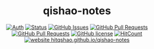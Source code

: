 <div align="center">
<h1>qishao-notes</h1>

[![Auth](https://img.shields.io/badge/Auth-hitqshao-ff69b4)](https://github.com/eryajf)
[![Status](https://img.shields.io/badge/status-active-success.svg)](https://github.com/hitqshao/qishao-notes)
[![GitHub Issues](https://img.shields.io/github/issues/hitqshao/qishao-notes.svg)](https://github.com/eryajf/qishao-notes/issues)
[![GitHub Pull Requests](https://img.shields.io/github/issues-pr/hitqshao/qishao-notes)](https://github.com/eryajf/qishao-notes/pulls)
[![GitHub Pull Requests](https://img.shields.io/github/stars/hitqshao/qishao-notes)](https://github.com/eryajf/qishao-notes/stargazers)
[![GitHub license](https://img.shields.io/github/license/hitqshao/qishao-notes)](https://github.com/eryajf/qishao-notes/blob/main/LICENSE)
[![HitCount](https://views.whatilearened.today/views/github/hitqshao/qishao-notes.svg)](https://github.com/eryajf/qishao-notes)
[![website hitqshao.github.io/qishao-notes](https://img.shields.io/website-up-down-green-red/http/eryajf.github.io/qishao-notes.svg)](https://eryajf.github.io/qishao-notes/)
